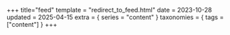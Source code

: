 +++
title="feed"
template = "redirect_to_feed.html"
date = 2023-10-28
updated = 2025-04-15
extra = { series = "content" }
taxonomies = { tags = ["content"] }
+++
